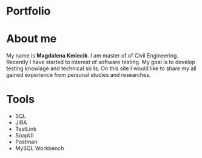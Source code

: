 # Portfolio
# About me
My name is **Magdalena Kmiecik**. I am master of of Civil Engineering. Recently I have started to interest of software testing. My goal is to develop testing knowlage and technical skills. On this site I would like to share my all gained experience from personal studies and researches.
# Tools
* SQL
* JIRA
* TestLink
* SoapUI
* Postman
* MySQL Workbench

